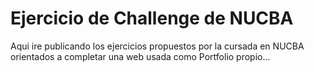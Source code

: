 # Ejercicio de Challenge de NUCBA

Aqui ire publicando los ejercicios propuestos por la cursada en NUCBA orientados a completar una web usada como Portfolio propio...
